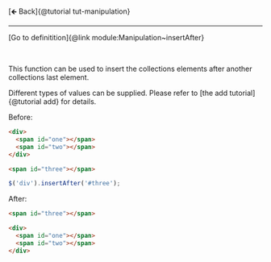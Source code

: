 [🡸 Back]{@tutorial tut-manipulation}
___

[Go to definitition]{@link module:Manipulation~insertAfter}

&nbsp;

This function can be used to insert the collections elements after another collections last element.

Different types of values can be supplied. Please refer to [the add tutorial]{@tutorial add} for details.

Before:
```html
<div>
  <span id="one"></span>
  <span id="two"></span>
</div>

<span id="three"></span>
```

```js
$('div').insertAfter('#three');
```

After:
```html
<span id="three"></span>

<div>
  <span id="one"></span>
  <span id="two"></span>
</div>
```
